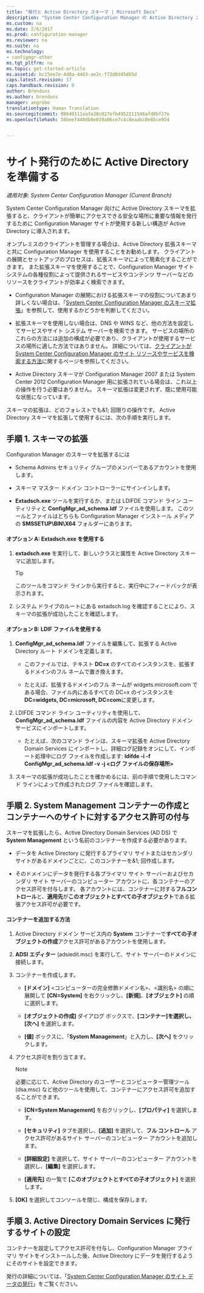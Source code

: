 ```yaml
---
title: "発行と Active Directory スキーマ | Microsoft Docs"
description: "System Center Configuration Manager の Active Directory スキーマを拡張して、クライアントの展開と構成のプロセスを簡略化します。"
ms.custom: na
ms.date: 2/6/2017
ms.prod: configuration-manager
ms.reviewer: na
ms.suite: na
ms.technology:
- configmgr-other
ms.tgt_pltfrm: na
ms.topic: get-started-article
ms.assetid: bc15ee7e-4d0a-4463-ae2c-f72d8d45d65d
caps.latest.revision: 17
caps.handback.revision: 0
author: Brenduns
ms.author: brenduns
manager: angrobe
translationtype: Human Translation
ms.sourcegitcommit: 88649111ea3a38c027efb4952211546afd0bf27e
ms.openlocfilehash: 58beef440db8e019a06ce7c4c8eaabc8e85ce954


---
```

# <a name="prepare-active-directory-for-site-publishing"></a>サイト発行のために Active Directory を準備する

*適用対象: System Center Configuration Manager (Current Branch)*

System Center Configuration Manager 向けに Active Directory スキーマを拡張すると、クライアントが簡単にアクセスできる安全な場所に重要な情報を発行するために Configuration Manager サイトが使用する新しい構造が Active Directory に導入されます。  

オンプレミスのクライアントを管理する場合は、Active Directory 拡張スキーマと共に Configuration Manager を使用することをお勧めします。 クライアントの展開とセットアップのプロセスは、拡張スキーマによって簡素化することができます。 また拡張スキーマを使用することで、Configuration Manager サイト システムの各種役割によって提供されるサービスやコンテンツ サーバーなどのリソースをクライアントが効率よく検索できます。  

-   Configuration Manager の展開における拡張スキーマの役割についてあまり詳しくない場合は、「[System Center Configuration Manager のスキーマ拡張](../../../core/plan-design/network/schema-extensions.md)」を参照して、使用するかどうかを判断してください。  

-   拡張スキーマを使用しない場合は、DNS や WINS など、他の方法を設定してサービスやサイト システム サーバーを検索できます。 サービスの場所のこれらの方法には追加の構成が必要であり、クライアントが使用するサービスの場所に適した方法ではありません。 詳細については、[クライアントが System Center Configuration Manager のサイト リソースやサービスを検索する方法](../../../core/plan-design/hierarchy/understand-how-clients-find-site-resources-and-services.md)に関するページを参照してください。  

-   Active Directory スキーマが Configuration Manager 2007 または System Center 2012 Configuration Manager 用に拡張されている場合は、これ以上の操作を行う必要はありません。 スキーマ拡張は変更されず、既に使用可能な状態になっています。  

スキーマの拡張は、どのフォレストでも&1; 回限りの操作です。 Active Directory スキーマを拡張して使用するには、次の手順を実行します。  

## <a name="step-1-extend-the-schema"></a>手順 1. スキーマの拡張  
Configuration Manager のスキーマを拡張するには  

-   Schema Admins セキュリティ グループのメンバーであるアカウントを使用します。  

-   スキーマ マスター ドメイン コントローラーにサインインします。  

-   **Extadsch.exe** ツールを実行するか、または LDIFDE コマンド ライン ユーティリティと **ConfigMgr_ad_schema.ldf** ファイルを使用します。 このツールとファイルはどちらも Configuration Manager インストール メディアの **SMSSETUP\BIN\X64** フォルダーにあります。  

#### <a name="option-a-use-extadschexe"></a>オプション A: Extadsch.exe を使用する  

1.  **extadsch.exe** を実行して、新しいクラスと属性を Active Directory スキーマに追加します。  

    > [!TIP]  
    >  このツールをコマンド ラインから実行すると、実行中にフィードバックが表示されます。  

2.  システム ドライブのルートにある extadsch.log を確認することにより、スキーマの拡張が成功したことを確認します。  

#### <a name="option-b-use-the-ldif-file"></a>オプション B: LDIF ファイルを使用する  

1.  **ConfigMgr_ad_schema.ldf** ファイルを編集して、拡張する Active Directory ルート ドメインを定義します。  

    -   このファイルでは、テキスト **DC=x** のすべてのインスタンスを、拡張するドメインのフル ネームで置き換えます。  

    -   たとえば、拡張するドメインのフル ネームが widgets.microsoft.com である場合、ファイル内にあるすべての DC=x のインスタンスを **DC=widgets, DC=microsoft, DC=com**に変更します。  

2.  LDIFDE コマンド ライン ユーティリティを使用して、**ConfigMgr_ad_schema.ldf** ファイルの内容を Active Directory ドメイン サービスにインポートします。  

    -   たとえば、次のコマンド ラインは、スキーマ拡張を Active Directory Domain Services にインポートし、詳細ログ記録をオンにして、インポート処理中にログ ファイルを作成します: **ldifde -i -f ConfigMgr_ad_schema.ldf -v -j &lt;ログ ファイルの保存場所\>**  

3.  スキーマの拡張が成功したことを確かめるには、前の手順で使用したコマンド ラインによって作成されたログ ファイルを確認します。  

## <a name="step-2--create-the-system-management-container-and-grant-sites-permissions-to-the-container"></a>手順 2.  System Management コンテナーの作成とコンテナーへのサイトに対するアクセス許可の付与  
 スキーマを拡張したら、Active Directory Domain Services (AD DS) で **System Management** という名前のコンテナーを作成する必要があります。  

-   データを Active Directory に発行するプライマリ サイトまたはセカンダリ サイトがあるドメインごとに、このコンテナーを&1; 回作成します。  

-   そのドメインにデータを発行する各プライマリ サイト サーバーおよびセカンダリ サイト サーバーのコンピューター アカウントに、各コンテナーのアクセス許可を付与します。 各アカウントには、コンテナーに対する**フルコントロール**と、**適用先**が**このオブジェクトとすべての子オブジェクト**である拡張アクセス許可が必要です。  

#### <a name="to-add-the-container"></a>コンテナーを追加する方法  

1.  Active Directory ドメイン サービス内の **System** コンテナーで**すべての子オブジェクトの作成**アクセス許可があるアカウントを使用します。  

2.  **ADSI エディター** (adsiedit.msc) を実行して、サイト サーバーのドメインに接続します。  

3.  コンテナーを作成します。  

    -   **[ドメイン]** &lt;コンピューターの完全修飾ドメイン名\>、&lt;識別名\> の順に展開して **[CN=System]** を右クリックし、**[新規]**、**[オブジェクト]** の順に選択します。  

    -   **[オブジェクトの作成]** ダイアログ ボックスで、**[コンテナー]**を選択し、**[次へ]** を選択します。  

    -   **[値]** ボックスに、「**System Management**」と入力し、**[次へ]** をクリックします。  

4.  アクセス許可を割り当てます。  

    > [!NOTE]  
    >  必要に応じて、Active Directory のユーザーとコンピューター管理ツール (dsa.msc) など他のツールを使用して、コンテナーにアクセス許可を追加することができます。  

    -   **[CN=System Management]** を右クリックし、**[プロパティ]** を選択します。  

    -   **[セキュリティ]** タブを選択し、**[追加]** を選択して、**フル コントロール** アクセス許可があるサイト サーバーのコンピューター アカウントを追加します。  

    -   **[詳細設定]** を選択して、サイト サーバーのコンピューター アカウントを選択し、**[編集]** を選択します。  

    -   **[適用先]** の一覧で **[このオブジェクトとすべての子オブジェクト]** を選択します。  

5.  **[OK]** を選択してコンソールを閉じ、構成を保存します。  

## <a name="step-3-set-up-sites-to-publish-to-active-directory-domain-services"></a>手順 3. Active Directory Domain Services に発行するサイトの設定  
 コンテナーを設定してアクセス許可を付与し、Configuration Manager プライマリ サイトをインストールした後、Active Directory にデータを発行するようにそのサイトを設定できます。  

 発行の詳細については、「[System Center Configuration Manager のサイト データの発行](../../../core/servers/deploy/configure/publish-site-data.md)」をご覧ください。  



<!--HONumber=Feb17_HO1-->


